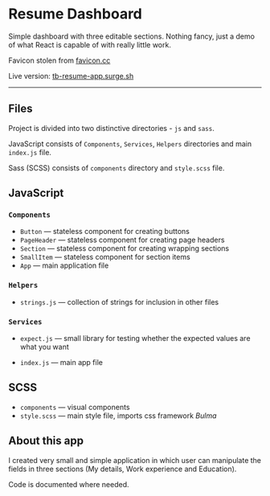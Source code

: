 # Resume Dashboard
Simple dashboard with three editable sections. Nothing fancy, just a demo of what React is capable of with really little work.

Favicon stolen from [favicon.cc](http://www.favicon.cc/?action=icon&file_id=893971)

Live version: [tb-resume-app.surge.sh](http://tb-resume-app.surge.sh/)

---

## Files
Project is divided into two distinctive directories - `js` and `sass`.

JavaScript consists of `Components`, `Services`, `Helpers` directories and main `index.js` file.

Sass (SCSS) consists of `components` directory and `style.scss` file.

## JavaScript
### `Components`
* `Button` — stateless component for creating buttons
* `PageHeader` — stateless component for creating page headers
* `Section` — stateless component for creating wrapping sections
* `SmallItem` — stateless component for section items
* `App` — main application file

### `Helpers`
* `strings.js` — collection of strings for inclusion in other files

### `Services`
* `expect.js` — small library for testing whether the expected values are what you want

* `index.js` — main app file

## SCSS
* `components` — visual components
* `style.scss` — main style file, imports css framework _Bulma_

## About this app
I created very small and simple application in which user can manipulate the fields in three sections (My details, Work experience and Education).

Code is documented where needed.

